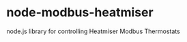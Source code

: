 node-modbus-heatmiser
=====================

node.js library for controlling Heatmiser Modbus Thermostats
